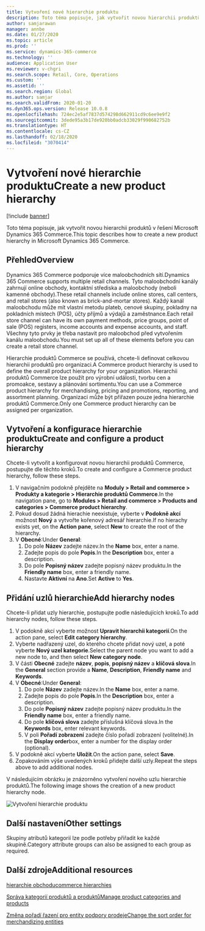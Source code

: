 ```yaml
---
title: Vytvoření nové hierarchie produktu
description: Toto téma popisuje, jak vytvořit novou hierarchii produktů v řešení Microsoft Dynamics 365 Commerce.
author: samjarawan
manager: annbe
ms.date: 01/27/2020
ms.topic: article
ms.prod: ''
ms.service: dynamics-365-commerce
ms.technology: ''
audience: Application User
ms.reviewer: v-chgri
ms.search.scope: Retail, Core, Operations
ms.custom: ''
ms.assetid: ''
ms.search.region: Global
ms.author: samjar
ms.search.validFrom: 2020-01-20
ms.dyn365.ops.version: Release 10.0.8
ms.openlocfilehash: 724ec2e5af7837d574298d662911cd9c6ee9e9f2
ms.sourcegitcommit: 3dede95a3b17de920bb0adcb33029f990682752b
ms.translationtype: HT
ms.contentlocale: cs-CZ
ms.lasthandoff: 02/18/2020
ms.locfileid: "3070414"
---
```

# <a name="create-a-new-product-hierarchy"></a><span data-ttu-id="fbd48-103">Vytvoření nové hierarchie produktu</span><span class="sxs-lookup"><span data-stu-id="fbd48-103">Create a new product hierarchy</span></span>


[!include [banner](includes/banner.md)]

<span data-ttu-id="fbd48-104">Toto téma popisuje, jak vytvořit novou hierarchii produktů v řešení Microsoft Dynamics 365 Commerce.</span><span class="sxs-lookup"><span data-stu-id="fbd48-104">This topic describes how to create a new product hierarchy in Microsoft Dynamics 365 Commerce.</span></span>

## <a name="overview"></a><span data-ttu-id="fbd48-105">Přehled</span><span class="sxs-lookup"><span data-stu-id="fbd48-105">Overview</span></span>

<span data-ttu-id="fbd48-106">Dynamics 365 Commerce podporuje více maloobchodních sítí.</span><span class="sxs-lookup"><span data-stu-id="fbd48-106">Dynamics 365 Commerce supports multiple retail channels.</span></span> <span data-ttu-id="fbd48-107">Tyto maloobchodní kanály zahrnují online obchody, kontaktní střediska a maloobchody (neboli kamenné obchody).</span><span class="sxs-lookup"><span data-stu-id="fbd48-107">These retail channels include online stores, call centers, and retail stores (also known as brick-and-mortar stores).</span></span> <span data-ttu-id="fbd48-108">Každý kanál maloobchodu může mít vlastní metodu plateb, cenové skupiny, pokladny na pokladních místech (POS), účty příjmů a výdajů a zaměstnance.</span><span class="sxs-lookup"><span data-stu-id="fbd48-108">Each retail store channel can have its own payment methods, price groups, point of sale (POS) registers, income accounts and expense accounts, and staff.</span></span> <span data-ttu-id="fbd48-109">Všechny tyto prvky je třeba nastavit pro maloobchod před vytvořením kanálu maloobchodu.</span><span class="sxs-lookup"><span data-stu-id="fbd48-109">You must set up all of these elements before you can create a retail store channel.</span></span> 

<span data-ttu-id="fbd48-110">Hierarchie produktů Commerce se používá, chcete-li definovat celkovou hierarchii produktů pro organizaci.</span><span class="sxs-lookup"><span data-stu-id="fbd48-110">A Commerce product hierarchy is used to define the overall product hierarchy for your organization.</span></span> <span data-ttu-id="fbd48-111">Hierarchii produktů Commerce lze použít pro výrobní události, tvorbu cen a promoakce, sestavy a plánování sortimentu.</span><span class="sxs-lookup"><span data-stu-id="fbd48-111">You can use a Commerce product hierarchy for merchandising, pricing and promotions, reporting, and assortment planning.</span></span> <span data-ttu-id="fbd48-112">Organizaci může být přiřazen pouze jedna hierarchie produktů Commerce.</span><span class="sxs-lookup"><span data-stu-id="fbd48-112">Only one Commerce product hierarchy can be assigned per organization.</span></span>

## <a name="create-and-configure-a-product-hierarchy"></a><span data-ttu-id="fbd48-113">Vytvoření a konfigurace hierarchie produktu</span><span class="sxs-lookup"><span data-stu-id="fbd48-113">Create and configure a product hierarchy</span></span>

<span data-ttu-id="fbd48-114">Chcete-li vytvořit a konfigurovat novou hierarchii produktů Commerce, postupujte dle těchto kroků.</span><span class="sxs-lookup"><span data-stu-id="fbd48-114">To create and configure a Commerce product hierarchy, follow these steps.</span></span>

1. <span data-ttu-id="fbd48-115">V navigačním podokně přejděte na **Moduly \> Retail and commerce \> Produkty a kategorie \> Hierarchie produktů Commerce**.</span><span class="sxs-lookup"><span data-stu-id="fbd48-115">In the navigation pane, go to **Modules \> Retail and commerce \> Products and categories \> Commerce product hierarchy**.</span></span>
1. <span data-ttu-id="fbd48-116">Pokud dosud žádná hierachie neexistuje, vyberte v **Podokně akcí** možnost **Nový** a vytvořte kořenový adresář hierarchie.</span><span class="sxs-lookup"><span data-stu-id="fbd48-116">If no hierachy exists yet, on the **Action pane**, select **New** to create the root of the hierarchy.</span></span>
1. <span data-ttu-id="fbd48-117">V **Obecné**:</span><span class="sxs-lookup"><span data-stu-id="fbd48-117">Under **General**:</span></span>
    1. <span data-ttu-id="fbd48-118">Do pole **Název** zadejte název.</span><span class="sxs-lookup"><span data-stu-id="fbd48-118">In the **Name** box, enter a name.</span></span>
    1. <span data-ttu-id="fbd48-119">Zadejte popis do pole **Popis**.</span><span class="sxs-lookup"><span data-stu-id="fbd48-119">In the **Description** box, enter a description.</span></span>
    1. <span data-ttu-id="fbd48-120">Do pole **Popisný název** zadejte popisný název produktu.</span><span class="sxs-lookup"><span data-stu-id="fbd48-120">In the **Friendly name** box, enter a friendly name.</span></span>
    1. <span data-ttu-id="fbd48-121">Nastavte **Aktivní** na **Ano**.</span><span class="sxs-lookup"><span data-stu-id="fbd48-121">Set **Active** to **Yes**.</span></span>

## <a name="add-hierarchy-nodes"></a><span data-ttu-id="fbd48-122">Přidání uzlů hierarchie</span><span class="sxs-lookup"><span data-stu-id="fbd48-122">Add hierarchy nodes</span></span>

<span data-ttu-id="fbd48-123">Chcete-li přidat uzly hierarchie, postupujte podle následujících kroků.</span><span class="sxs-lookup"><span data-stu-id="fbd48-123">To add hierarchy nodes, follow these steps.</span></span>

1. <span data-ttu-id="fbd48-124">V podokně akcí vyberte možnost **Upravit hierarchii kategorií**.</span><span class="sxs-lookup"><span data-stu-id="fbd48-124">On the action pane, select **Edit category hierarchy**.</span></span>
1. <span data-ttu-id="fbd48-125">Vyberte nadřazený uzel, do kterého chcete přidat nový uzel, a poté vyberte **Nový uzel kategorie**.</span><span class="sxs-lookup"><span data-stu-id="fbd48-125">Select the parent node you want to add a new node to, and then select **New category node**.</span></span>
1. <span data-ttu-id="fbd48-126">V části **Obecné** zadejte **název**, **popis**, **popisný název** a **klíčová slova**.</span><span class="sxs-lookup"><span data-stu-id="fbd48-126">In the **General** section provide a **Name**, **Description**, **Friendly name** and **Keywords**.</span></span>
1. <span data-ttu-id="fbd48-127">V **Obecné**:</span><span class="sxs-lookup"><span data-stu-id="fbd48-127">Under **General**:</span></span>
    1. <span data-ttu-id="fbd48-128">Do pole **Název** zadejte název.</span><span class="sxs-lookup"><span data-stu-id="fbd48-128">In the **Name** box, enter a name.</span></span>
    1. <span data-ttu-id="fbd48-129">Zadejte popis do pole **Popis**.</span><span class="sxs-lookup"><span data-stu-id="fbd48-129">In the **Description** box, enter a description.</span></span>
    1. <span data-ttu-id="fbd48-130">Do pole **Popisný název** zadejte popisný název produktu.</span><span class="sxs-lookup"><span data-stu-id="fbd48-130">In the **Friendly name** box, enter a friendly name.</span></span>
    1. <span data-ttu-id="fbd48-131">Do pole **klíčová slova** zadejte příslušná klíčová slova.</span><span class="sxs-lookup"><span data-stu-id="fbd48-131">In the **Keywords** box, enter relevant keywords.</span></span>
    1. <span data-ttu-id="fbd48-132">V poli **Pořadí zobrazení** zadejte číslo pořadí zobrazení (volitelné).</span><span class="sxs-lookup"><span data-stu-id="fbd48-132">In the **Display order**box, enter a number for the display order (optional).</span></span>
1. <span data-ttu-id="fbd48-133">V podokně akcí vyberte **Uložit**.</span><span class="sxs-lookup"><span data-stu-id="fbd48-133">On the action pane, select **Save**.</span></span>
1. <span data-ttu-id="fbd48-134">Zopakováním výše uvedených kroků přidejte další uzly.</span><span class="sxs-lookup"><span data-stu-id="fbd48-134">Repeat the steps above to add additional nodes.</span></span>

<span data-ttu-id="fbd48-135">V následujícím obrázku je znázorněno vytvoření nového uzlu hierarchie produktů.</span><span class="sxs-lookup"><span data-stu-id="fbd48-135">The following image shows the creation of a new product hierarchy node.</span></span>

![Vytvoření hierarchie produktu](media/create-product-hierarchy.png)

## <a name="other-settings"></a><span data-ttu-id="fbd48-137">Další nastavení</span><span class="sxs-lookup"><span data-stu-id="fbd48-137">Other settings</span></span>

<span data-ttu-id="fbd48-138">Skupiny atributů kategorií lze podle potřeby přiřadit ke každé skupině.</span><span class="sxs-lookup"><span data-stu-id="fbd48-138">Category attribute groups can also be assigned to each group as required.</span></span>  

## <a name="additional-resources"></a><span data-ttu-id="fbd48-139">Další zdroje</span><span class="sxs-lookup"><span data-stu-id="fbd48-139">Additional resources</span></span>

[<span data-ttu-id="fbd48-140">hierarchie obchodu</span><span class="sxs-lookup"><span data-stu-id="fbd48-140">commerce hierarchies</span></span>](retail-hierarchies.md)

[<span data-ttu-id="fbd48-141">Správa kategorií produktů a produktů</span><span class="sxs-lookup"><span data-stu-id="fbd48-141">Manage product categories and products </span></span>](category-management-product-creation.md)

[<span data-ttu-id="fbd48-142">Změna pořadí řazení pro entity podpory prodeje</span><span class="sxs-lookup"><span data-stu-id="fbd48-142">Change the sort order for merchandizing entities</span></span>](custom-order-categories-nav-retail-prod-hierarchy.md)
